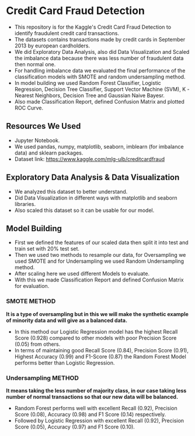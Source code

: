 # Credit Card Fraud Detection

* This repository is for the Kaggle's Credit Card Fraud Detection to identify fraudulent credit card transactions.
* The datasets contains transactions made by credit cards in September 2013 by european cardholders.
* We did Exploratory Data Analysis, also did Data Visualization and Scaled the imbalance data because there was less number of fraudulent data then normal one.
* For handling imbalance data we evaluated the final performance of the classification models with SMOTE and random undersampling method.
* In model building we used Random Forest Classifier, Logistic Regression, Decision Tree Classifier, Support Vector Machine (SVM), K -Nearest Neighbors, Decision Tree and Gaussian Naive Bayesr.
* Also made Classification Report, defined Confusion Matrix and plotted ROC Curve.

## Resources We Used

* Jupyter Notebook.
* We used pandas, numpy, matplotlib, seaborn, imblearn (for imbalance data) and sklearn packages.
* Dataset link: https://www.kaggle.com/mlg-ulb/creditcardfraud


## Exploratory Data Analysis & Data Visualization

* We analyzed this dataset to better understand.
* Did Data Visualization in different ways with matplotlib and seaborn libraries.
* Also scaled this dataset so it can be usable for our model.


## Model Building

* First we defined the features of our scaled data then split it into test and train set with 20% test set.
* Then we used two methods to resample our data, for Oversampling we used SMOTE and for Undersampling we used Random Undersampling method.
* After scaling here we used different Models to evaluate.
* With this we made Classification Report and defined Confusion Matrix for evaluation.

### SMOTE METHOD 

**It is a type of oversampling but in this we will make the synthetic example of minority data and will give as a balanced data.** 
* In this method our Logistic Regression model has the highest Recall Score (0.928) compared to other models with poor Precision Score (0.05) from others.
* In terms of maintaining good Recall Score (0.84), Precision Score (0.91), Highest Accuracy (0.99) and F1-Score (0.87) the Random Forest Model performs better than Logistic Regression.

### Undersampling METHOD 

**It means taking the less number of majority class, in our case taking less number of normal transactions so that our new data will be balanced.**
* Random Forest performs well with excellent Recall (0.92), Precision Score (0.08), Accuracy (0.98) and F1 Score (0.14) respectively.
* Followed by Logistic Regression with excellent Recall (0.92), Precision Score (0.05), Accuracy (0.97) and F1 Score (0.10).




